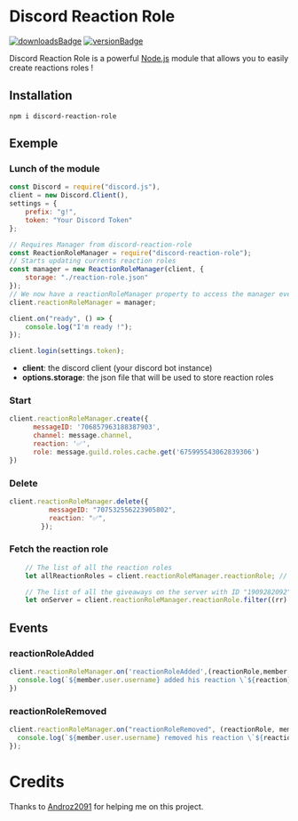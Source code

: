 # Discord Reaction Role
[![downloadsBadge](https://img.shields.io/npm/dt/discord-reaction-role?style=for-the-badge)](https://npmjs.com/discord-reaction-role)
[![versionBadge](https://img.shields.io/npm/v/discord-reaction-role?style=for-the-badge)](https://npmjs.com/discord-reaction-role)

Discord Reaction Role is a powerful [Node.js](https://nodejs.org) module that allows you to easily create reactions roles !

## Installation

```
npm i discord-reaction-role
```

## Exemple

### Lunch of the module

```js
const Discord = require("discord.js"),
client = new Discord.Client(),
settings = {
    prefix: "g!",
    token: "Your Discord Token"
};

// Requires Manager from discord-reaction-role
const ReactionRoleManager = require("discord-reaction-role");
// Starts updating currents reaction roles
const manager = new ReactionRoleManager(client, {
    storage: "./reaction-role.json"
});
// We now have a reactionRoleManager property to access the manager everywhere!
client.reactionRoleManager = manager;

client.on("ready", () => {
    console.log("I'm ready !");
});

client.login(settings.token);
```

* **client**: the discord client (your discord bot instance)
* **options.storage**: the json file that will be used to store reaction roles

### Start

```js
client.reactionRoleManager.create({
      messageID: '706857963188387903',
      channel: message.channel,
      reaction: '✅',
      role: message.guild.roles.cache.get('675995543062839306')
})
```

### Delete

```js
client.reactionRoleManager.delete({
          messageID: "707532556223905802",
          reaction: "✅",
        });
```

### Fetch the reaction role

```js
    // The list of all the reaction roles
    let allReactionRoles = client.reactionRoleManager.reactionRole; // [ {ReactionRole}, {ReactionRole} ]

    // The list of all the giveaways on the server with ID "1909282092"
    let onServer = client.reactionRoleManager.reactionRole.filter((rr) => rr.guildID === "1909282092");
```
## Events

### reactionRoleAdded

```js
client.reactionRoleManager.on('reactionRoleAdded',(reactionRole,member,role,reaction) => {
  console.log(`${member.user.username} added his reaction \`${reaction}\` and won the role : ${role.name}`);
})
```

### reactionRoleRemoved

```js
client.reactionRoleManager.on("reactionRoleRemoved", (reactionRole, member, role, reaction) => {
  console.log(`${member.user.username} removed his reaction \`${reaction}\` and lost the role : ${role.name}`)
});
```

# Credits

Thanks to [Androz2091](https://github.com/Androz2091) for helping me on this project.
